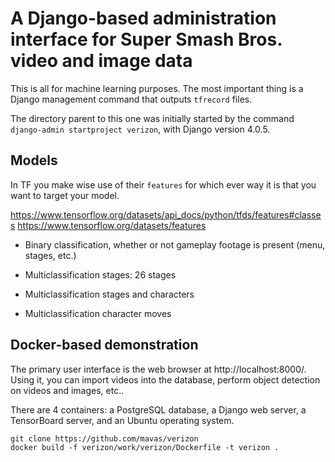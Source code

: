 # A Django-based administration interface for Super Smash Bros. video and image data

This is all for machine learning purposes.  The most important thing is a Django management command that outputs `tfrecord` files.

The directory parent to this one was initially started by the command `django-admin startproject verizon`, with Django version 4.0.5.

## Models

In TF you make wise use of their `features` for which ever way it is that you want to target your model.

https://www.tensorflow.org/datasets/api_docs/python/tfds/features#classes
https://www.tensorflow.org/datasets/features

- Binary classification, whether or not gameplay footage is present (menu,
  stages, etc.)

- Multiclassification stages: 26 stages

- Multiclassification stages and characters

- Multiclassification character moves

## Docker-based demonstration

The primary user interface is the web browser at http://localhost:8000/.  Using it, you can import videos into the database, perform object detection on videos and images, etc..

There are 4 containers: a PostgreSQL database, a Django web server, a TensorBoard server, and an Ubuntu operating system.

```
git clone https://github.com/mavas/verizon
docker build -f verizon/work/verizon/Dockerfile -t verizon .
```
